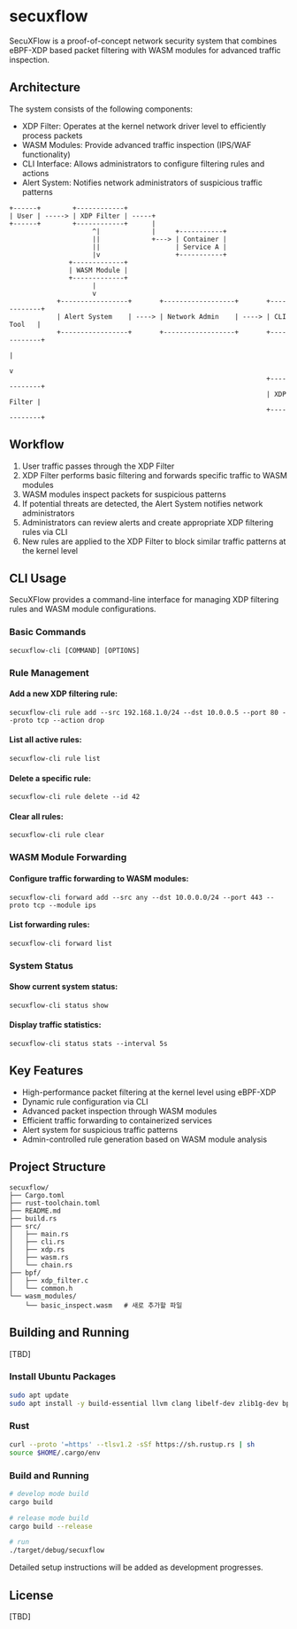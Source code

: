 # secuxflow
SecuXFlow is a proof-of-concept network security system that combines eBPF-XDP based packet filtering with WASM modules for advanced traffic inspection.

## Architecture
The system consists of the following components:

- XDP Filter: Operates at the kernel network driver level to efficiently process packets
- WASM Modules: Provide advanced traffic inspection (IPS/WAF functionality)
- CLI Interface: Allows administrators to configure filtering rules and actions
- Alert System: Notifies network administrators of suspicious traffic patterns

```
+------+        +------------+
| User | -----> | XDP Filter | -----+
+------+        +------------+      |
                     ^|             |     +-----------+
                     ||             +---> | Container |
                     ||                   | Service A |
                     |v                   +-----------+
               +-------------+
               | WASM Module |
               +-------------+
                     |
                     v
            +-----------------+       +------------------+       +------------+
            | Alert System    | ----> | Network Admin    | ----> | CLI Tool   |
            +-----------------+       +------------------+       +------------+
                                                                      |
                                                                      v
                                                                 +------------+
                                                                 | XDP Filter |
                                                                 +------------+
```

## Workflow
1. User traffic passes through the XDP Filter
2. XDP Filter performs basic filtering and forwards specific traffic to WASM modules
3. WASM modules inspect packets for suspicious patterns
4. If potential threats are detected, the Alert System notifies network administrators
5. Administrators can review alerts and create appropriate XDP filtering rules via CLI
6. New rules are applied to the XDP Filter to block similar traffic patterns at the kernel level

## CLI Usage
SecuXFlow provides a command-line interface for managing XDP filtering rules and WASM module configurations.

### Basic Commands
```
secuxflow-cli [COMMAND] [OPTIONS]
```

### Rule Management
#### Add a new XDP filtering rule:
```
secuxflow-cli rule add --src 192.168.1.0/24 --dst 10.0.0.5 --port 80 --proto tcp --action drop
```

#### List all active rules:
```
secuxflow-cli rule list
```

#### Delete a specific rule:
```
secuxflow-cli rule delete --id 42
```

#### Clear all rules:
```
secuxflow-cli rule clear
```

### WASM Module Forwarding
#### Configure traffic forwarding to WASM modules:
```
secuxflow-cli forward add --src any --dst 10.0.0.0/24 --port 443 --proto tcp --module ips
```

#### List forwarding rules:
```
secuxflow-cli forward list
```

### System Status
#### Show current system status:
```
secuxflow-cli status show
```

#### Display traffic statistics:
```
secuxflow-cli status stats --interval 5s
```

## Key Features
- High-performance packet filtering at the kernel level using eBPF-XDP
- Dynamic rule configuration via CLI
- Advanced packet inspection through WASM modules
- Efficient traffic forwarding to containerized services
- Alert system for suspicious traffic patterns
- Admin-controlled rule generation based on WASM module analysis

## Project Structure
```
secuxflow/
├── Cargo.toml
├── rust-toolchain.toml
├── README.md
├── build.rs
├── src/
│   ├── main.rs
│   ├── cli.rs
│   ├── xdp.rs
│   ├── wasm.rs
│   └── chain.rs
├── bpf/
│   ├── xdp_filter.c
│   └── common.h
└── wasm_modules/
    └── basic_inspect.wasm   # 새로 추가할 파일
```

## Building and Running
[TBD]

### Install Ubuntu Packages
```bash
sudo apt update
sudo apt install -y build-essential llvm clang libelf-dev zlib1g-dev bpftool linux-headers-$(uname -r)
```

### Rust
```bash
curl --proto '=https' --tlsv1.2 -sSf https://sh.rustup.rs | sh
source $HOME/.cargo/env
```

### Build and Running
```bash
# develop mode build
cargo build

# release mode build
cargo build --release

# run
./target/debug/secuxflow
```

Detailed setup instructions will be added as development progresses.

## License
[TBD]
